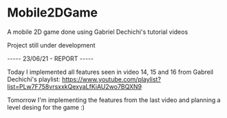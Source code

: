 # Mobile2DGame
A mobile 2D game done using Gabriel Dechichi's tutorial videos

Project still under development

----- 23/06/21 - REPORT -----

Today I implemented all features seen in video 14, 15 and 16 from Gabreil Dechichi's playlist: https://www.youtube.com/playlist?list=PLw7F758vrsxxkQexyaLfKiAU2wo7BQXN9

Tomorrow I'm implementing the features from the last video and planning a level desing for the game :)
